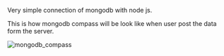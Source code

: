 Very simple connection of mongodb with node js.

This is how mongodb compass will be look like when user post the data form the server.

![mongodb_compass](https://github.com/devshivam12/Feedback_form/assets/147315054/924e9ef7-e35d-4909-9d68-cbe9f994d90e)
